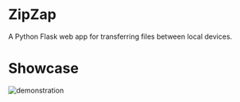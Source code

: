 # ZipZap
A Python Flask web app for transferring files between local devices.

# Showcase
![demonstration](https://github.com/user-attachments/assets/8d5323a9-d238-4ba6-bd1a-b9c76dd5ff47)
